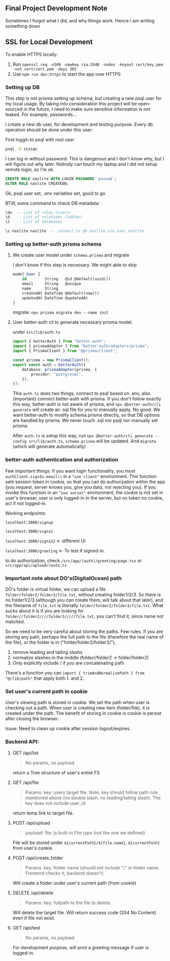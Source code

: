 ## Final Project Development Note

Sometimes I forgot what I did, and why things work. Hence I am writing something down

## SSL for Local Development

To enable HTTPS locally:

1. Run `openssl req -x509 -newkey rsa:2048 -nodes -keyout cert/key.pem -out cert/cert.pem -days 365`
2. Use `npm run dev:https` to start the app over HTTPS

### Setting up DB
This step is not prisma setting up schema, but creating a new psql user for my local usage. By taking into consideration this project will be open-sourced in the future, I need to make sure sensitive information is not leaked. For example, passwords...

I create a new db user, for development and testing purpose. Every db operation should be done under this user:

First loggin to psql with root user
```bash
psql -U zixiqu
```
I can log in without password. This is dangerous and I don't know why, but I will figure out why later. Nobody can touch my laptop and I did not setup remote login, so I'm ok.

```sql
CREATE ROLE naslite WITH LOGIN PASSWORD 'passwd';
ALTER ROLE naslite CREATEDB;
```

Ok, psql user set, .env variables set, good to go

BTW, some command to check DB metadata:
```sql
\du  -- List of roles (users)
\d   -- List of relations (tables)
\l   -- List of databases

\c naslite naslite  -- connect to db naslite via user naslite
```



### Setting up better-auth prisma schema

1. We create user model under `schema.prisma` and migrate
   
    I don't know if this step is necessary. We might able to skip
    ```sql
    model User {
        id        String   @id @default(uuid())
        email     String   @unique
        name      String
        createdAt DateTime @default(now())
        updatedAt DateTime @updatedAt
    }
    ```
    migrate: `npx prisma migrate dev --name init`


2. User better-auth cli to generate necessary prisma model.

    under `src/lib/auth.ts`
    ```ts
    import { betterAuth } from "better-auth";
    import { prismaAdapter } from "better-auth/adapters/prisma";
    import { PrismaClient } from "@prisma/client";
    
    const prisma = new PrismaClient();
    export const auth = betterAuth({
        database: prismaAdapter(prisma, {
            provider: "postgresql",
        }),
    });
    ```
    This `auth.ts` does two things, connect to psql based on .env, also (important) connect better-auth with prisma. If you don't follow exactly this way, better-auth is not aware of prisma, and `npx @better-auth/cli generate` will create an .sql file for you to manually apply. No good. We want better-auth to modify schema.prisma directly, so that DB options are handled by prisma. We never touch .sql nor psql nor manually set prisma.

    After `auth.ts` is setup this way, run `npx @better-auth/cli generate --config src/lib/auth.ts`, `schema.prisma` will be updated. And `migrate` (which will generate automatically)



### better-auth authentication and authorization
Few important things:
If you want login functionality, you must `authClient.signIn.email()` in a `"use client"` environment. This function sets session token in cookie, so that you can do authorization within the app (you request, server knows you, give you data, not rejecting you). If you invoke this function in an `"use server"` environment, the cookie is not set in user's browser, user is only logged-in in the server, but no token no cookie, act if not logged-in.

Working endpoints:

`localhost:3000/signup`

`localhost:3000/signin`

`localhost:3000/signin2`  <- different UI

`localhost:3000/greeting` <- To test if signed-in.

to do authorization, check `/src/app/(auth)/greeting/page.tsx` or `src/app/api/upload/route.ts`


### Important note about DO's(DigitalOcean) path
DO's folder is virtual folder, we can upload a file `folder/folder2/folder3/file.txt`, without creating folder1/2/3. So there is no folder1/2/3 (although you can create them, will talk about that later), and the filename of `file.txt` is literially `folder/folder2/folder3/file.txt`. What sucks about it is if you are looking for `folder//folder2////folder3/////file.txt`, you can't find it, since name not matched.

So we need to be very careful about storing the paths. Few rules.
If you are storing any path, perhaps the full path to the file (therefore the real name of the file), or the folder is in ("folder/folder2/folder3/"),
1. remove leading and tailing slashs
2. normalize slashes in the middle (folder//folder2 -> folder/folder2)
3. Only explicitly include / if you are concatenating path

There's a function you can `import { trimAndNormalizePath } from "@/lib/path"` that apply both 1. and 2.


### Set user's current path in cookie
User's viewing path is stored in cookie. We set the path when user is checking out a path. When user is creating new item (folder/file), it is created under the path. The benefit of storing in cookie is cookie is persist after closing the browser.

Issue: Need to clean up cookie after session logout/expires.


### Backend API:
1. GET /api/list

    > No params, no payload

    return a Tree structure of user's entire FS

2. GET /api/file

    > Params: key: users target file. Note, key should follow path rule mentioned above (no double slash, no leading/tailing slash). The key does not include user_id

    return temp link to target file. 

3. POST /api/upload

    > payload: file: js built-in File type (not the one we defined)
    
    File will be stored under `${currentPath}/${file.name}`, `${currentPath}` from user's cookie.

4. POST /api/create_folder

   >  Params: key: folder name (should not include "/" in folder name. Frontend checks it, backend doesn't)

    Will create a folder under user's current path (from cookie)

5. DELETE /api/delete

    > Params: key: fullpath to the file to delete.

    Will delete the target file. Will return success code (204 No Content) even if file not exist.

6. GET /api/test

   > No params, no payload
   
    For development purpose, will print a greeting message if user is logged-in.

